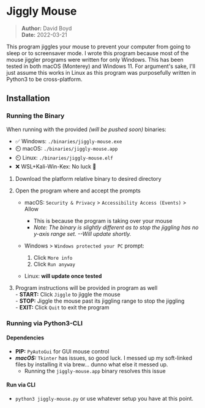 # Jiggly Mouse

> **Author:** David Boyd<br>
> **Date:** 2022-03-21

This program jiggles your mouse to prevent your computer from going to sleep or
to screensaver mode.  I wrote this program because most of the mouse jiggler
programs were written for only Windows.  This has been tested in both macOS
(Monterey) and Windows 11.  For argument's sake, I'll just assume this works in
Linux as this program was purposefully written in Python3 to be cross-platform.

## Installation

### Running the Binary

When running with the provided *(will be pushed soon)* binaries:<br>
  - :white_check_mark: Windows: `./binaries/jiggly-mouse.exe`
  - :timer_clock: macOS: `./binaries/jiggly-mouse.app`
  - :timer_clock: Linux: `./binaries/jiggly-mouse.elf`
  - :x: WSL+Kali-Win-Kex: No luck :shrug:

1. Download the platform relative binary to desired directory

2. Open the program where and accept the prompts

    - macOS: `Security & Privacy` > `Accessibility Access (Events)` > Allow
      - This is because the program is taking over your mouse
      - *Note: The binary is slightly different as to stop the jiggling has no y-axis range set.  --Will update shortly.*

    - Windows > `Windows protected your PC` prompt:
      1. Click `More info`
      2. Click `Run anyway`

    - Linux: **will update once tested**

  3. Program instructions will be provided in program as well<br>
    - **START:** Click `Jiggle` to jiggle the mouse<br>
    - **STOP:** Jiggle the mouse past its jiggling range to stop the jiggling<br>
    - **EXIT:** Click `Quit` to exit the program

### Running via Python3-CLI

#### Dependencies

- **PIP:** `PyAutoGui` for GUI mouse control
- ***macOS:*** `Tkinter` has issues, so good luck.  I messed up my soft-linked
  files by installing it via brew... dunno what else it messed up.
    - Running the `jiggly-mouse.app` binary resolves this issue

#### Run via CLI

  - `python3 jiggly-mouse.py` or use whatever setup you have at this point.

